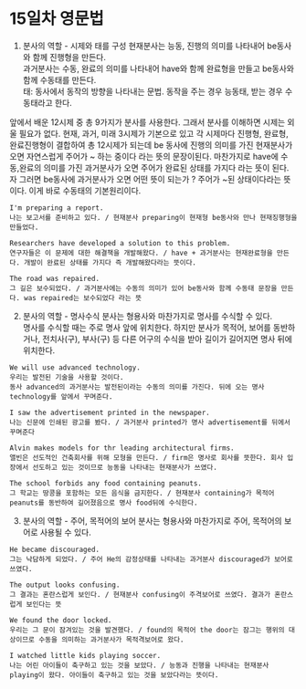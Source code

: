 # 15일차 영문법

1. 분사의 역할 - 시제와 태를 구성
   현재분사는 능동, 진행의 의미를 나타내어 be동사와 함께 진행형을 만든다.  
   과거분사는 수동, 완료의 의미를 나타내어 have와 함께 완료형을 만들고 be동사와 함께 수동태를 만든다.  
   태: 동사에서 동작의 방향을 나타내는 문법. 동작을 주는 경우 능동태, 받는 경우 수동태라고 한다.

앞에서 배운 12시제 중 총 9가지가 분사를 사용한다. 그래서 분사를 이해하면 시제는 외울 필요가 없다. 현재, 과거, 미래 3시제가 기본으로 있고 각 시제마다 진행형, 완료형, 완료진행형이 결합하여 총 12시제가 되는데 be 동사에 진행의 의미를 가진 현재분사가 오면 자연스럽게 주어가 ~ 하는 중이다 라는 뜻의 문장이된다. 마찬가지로 have에 수동,완료의 의미를 가진 과거분사가 오면 주어가 완료된 상태를 가지다 라는 뜻이 된다. 자 그러면 be동사에 과거분사가 오면 어떤 뜻이 되는가 ? 주어가 ~된 상태이다라는 뜻이다. 이게 바로 수동태의 기본원리이다.

```
I'm preparing a report.
나는 보고서를 준비하고 있다. / 현재분사 preparing이 현재형 be동사와 만나 현재징행형을 만들었다.

Researchers have developed a solution to this problem.
연구자들은 이 문제에 대한 해결책을 개발해왔다. / have + 과거분사는 현재완료형을 만든다. 개발이 완료된 상태를 가지다 즉 개발해왔다라는 뜻이다.

The road was repaired.
그 길은 보수되었다. / 과거분사에는 수동의 의미가 있어 be동사와 함께 수동태 문장을 만든다. was repaired는 보수되었다 라는 뜻
```

2. 분사의 역할 - 명사수식
   분사는 형용사와 마찬가지로 명사를 수식할 수 있다.  
   명사를 수식할 때는 주로 명사 앞에 위치한다. 하지만 분사가 목적어, 보어를 동반하거나, 전치사(구), 부사(구) 등 다른 어구의 수식을 받아 길이가 길어지면 명사 뒤에 위치한다.

```
We will use advanced technology.
우리는 발전된 기술을 사용할 것이다.
동사 advanced의 과거분사는 발전된이라는 수동의 의미를 가진다. 뒤에 오는 명사 technology를 앞에서 꾸며준다.

I saw the advertisement printed in the newspaper.
나는 신문에 인쇄된 광고를 봤다. / 과거분사 printed가 명사 advertisement를 뒤에서 꾸며준다

Alvin makes models for thr leading architectural firms.
앨빈은 선도적인 건축회사를 위해 모형을 만든다. / firm은 명사로 회사를 뜻한다. 회사 입장에서 선도하고 있는 것이므로 능동을 나타내는 현재분사가 쓰였다.

The school forbids any food containing peanuts.
그 학교는 땅콩을 포함하는 모든 음식을 금지한다. / 현재분사 containing가 목적어 peanuts를 동반하여 길어졌음으로 명사 food뒤에 수식한다.
```

3. 분사의 역할 - 주어, 목적어의 보어
   분사는 형용사와 마찬가지로 주어, 목적어의 보어로 사용될 수 있다.

```
He became discouraged.
그는 낙담하게 되었다. / 주어 He의 감정상태를 나타내는 과거분사 discouraged가 보어로 쓰였다.

The output looks confusing.
그 결과는 혼란스럽게 보인다. / 현재분사 confusing이 주격보어로 쓰였다. 결과가 혼란스럽게 보인다는 뜻

We found the door locked.
우리는 그 문이 잠겨있는 것을 발견했다. / found의 목적어 the door는 잠그는 행위의 대상이므로 수동을 의미하는 과거분사가 목적격보어로 왔다.

I watched little kids playing soccer.
나는 어린 아이들이 축구하고 있는 것을 보았다. / 능동과 진행을 나타내는 현재분사 playing이 왔다. 아이들이 축구하고 있는 것을 보았다라는 뜻이다.
```
